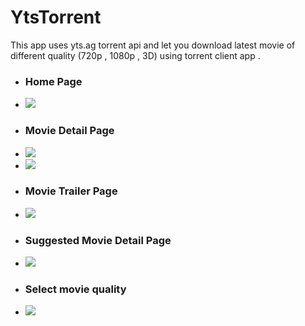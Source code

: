 # YtsTorrent
This app uses yts.ag torrent api and let you download latest movie of different quality
(720p , 1080p , 3D) using torrent client app . 


<section>
	<ul>
    <li><h3>Home Page</h3></>
		<li><img src="https://user-images.githubusercontent.com/22784462/28108176-410c0ad2-6708-11e7-9fec-dbde68f0b873.png"></li>
    <li><h3>Movie Detail Page</h3></>
		<li><img src="https://user-images.githubusercontent.com/22784462/28108300-a3f84228-6708-11e7-9701-d484c2e00d32.png"></li>
		<li><img src="https://user-images.githubusercontent.com/22784462/28108316-ab7c134e-6708-11e7-8dc5-0db956cab37f.png"></li>
    <li><h3>Movie Trailer Page</h3></>
		<li><img src="https://user-images.githubusercontent.com/22784462/28108342-c2be11ba-6708-11e7-8d86-e351284790cd.png"></li>
    <li><h3>Suggested Movie Detail Page</h3></>
		<li><img src="https://user-images.githubusercontent.com/22784462/28108338-bbec2318-6708-11e7-9f6c-6e2cc6e2df69.png"></li>
    <li><h3>Select movie quality </h3></>
    <li><img src="https://user-images.githubusercontent.com/22784462/28108413-0297e496-6709-11e7-9489-cb4d99228ea8.png"></li>
	</ul>
  
</section>




